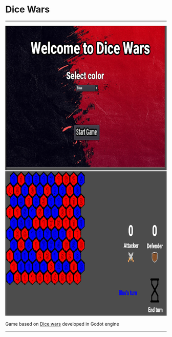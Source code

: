 # Dice Wars

---

<img src="img/intro.png" height="450" width="750"/>
<img src="img/game.png" height="450" width="750"/>

Game based on [Dice wars](https://www.gamedesign.jp/games/dicewars/) developed in Godot engine

---
